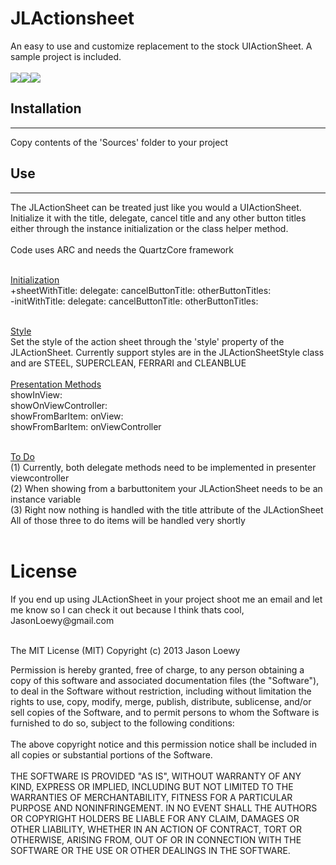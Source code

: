 <h1>JLActionsheet</h1>
An easy to use and customize replacement to the stock UIActionSheet.  A sample project is included.<br><br>
<img src="http://jloewy.com/frameworks/JLActionSheet/Demo.png"><img src="http://jloewy.com/frameworks/JLActionSheet/Steel.png"><img src="http://jloewy.com/frameworks/JLActionSheet/CleanBlue.png"><br>
<h2>Installation</h2>
<hr>
Copy contents of the 'Sources' folder to your project
<h2>Use</h2>
<hr>
The JLActionSheet can be treated just like you would a UIActionSheet.  Initialize it with the title, delegate, cancel title and any other button titles either through the instance initialization or the class helper method.<br><br>Code uses ARC and needs the QuartzCore framework<br><br>

<u>Initialization</u><br>
+sheetWithTitle: delegate: cancelButtonTitle: otherButtonTitles:<br>
-initWithTitle: delegate: cancelButtonTitle: otherButtonTitles:<br><br>

<u>Style</u><br> Set the style of the action sheet through the 'style' property of the JLActionSheet.  Currently support styles are in the JLActionSheetStyle class and are STEEL, SUPERCLEAN, FERRARI and CLEANBLUE<br><br>
<u>Presentation Methods</u><br>
showInView:<br>
showOnViewController:<br>
showFromBarItem: onView:<br>
showFromBarItem: onViewController<br><br>

<u>To Do</u><br>
(1) Currently, both delegate methods need to be implemented in presenter viewcontroller<br>
(2) When showing from a barbuttonitem your JLActionSheet needs to be an instance variable<br>
(3) Right now nothing is handled with the title attribute of the JLActionSheet<br>
All of those three to do items will be handled very shortly<br><br>

<h1>License</h1>
If you end up using JLActionSheet in your project shoot me an email and let me know so I can check it out because I think thats cool,  JasonLoewy@gmail.com<br><br>

The MIT License (MIT)
Copyright (c) 2013 Jason Loewy

Permission is hereby granted, free of charge, to any person obtaining a copy of this software and associated documentation files (the "Software"), to deal in the Software without restriction, including without limitation the rights to use, copy, modify, merge, publish, distribute, sublicense, and/or sell copies of the Software, and to permit persons to whom the Software is furnished to do so, subject to the following conditions:
<br><br>
The above copyright notice and this permission notice shall be included in all copies or substantial portions of the Software.
<br><br>
THE SOFTWARE IS PROVIDED "AS IS", WITHOUT WARRANTY OF ANY KIND, EXPRESS OR IMPLIED, INCLUDING BUT NOT LIMITED TO THE WARRANTIES OF MERCHANTABILITY, FITNESS FOR A PARTICULAR PURPOSE AND NONINFRINGEMENT. IN NO EVENT SHALL THE AUTHORS OR COPYRIGHT HOLDERS BE LIABLE FOR ANY CLAIM, DAMAGES OR OTHER LIABILITY, WHETHER IN AN ACTION OF CONTRACT, TORT OR OTHERWISE, ARISING FROM, OUT OF OR IN CONNECTION WITH THE SOFTWARE OR THE USE OR OTHER DEALINGS IN THE SOFTWARE.